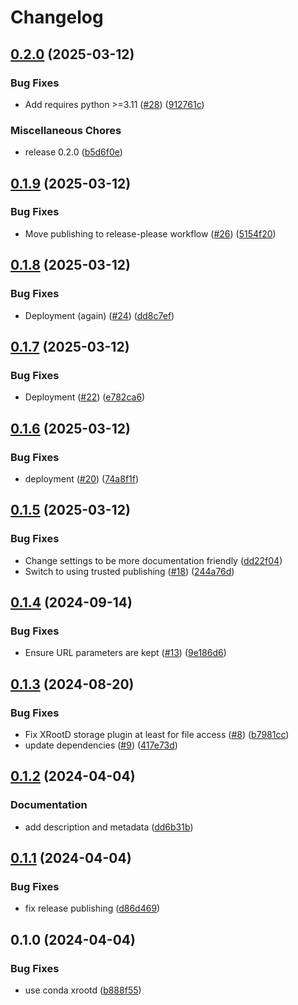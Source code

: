 # Changelog

## [0.2.0](https://github.com/snakemake/snakemake-storage-plugin-xrootd/compare/v0.1.9...v0.2.0) (2025-03-12)


### Bug Fixes

* Add requires python &gt;=3.11 ([#28](https://github.com/snakemake/snakemake-storage-plugin-xrootd/issues/28)) ([912761c](https://github.com/snakemake/snakemake-storage-plugin-xrootd/commit/912761c783cd46fccd956ce6f7b8b0e6d3ac9499))


### Miscellaneous Chores

* release 0.2.0 ([b5d6f0e](https://github.com/snakemake/snakemake-storage-plugin-xrootd/commit/b5d6f0ef525079bece0830a734bc06881ff8a4c5))

## [0.1.9](https://github.com/snakemake/snakemake-storage-plugin-xrootd/compare/v0.1.8...v0.1.9) (2025-03-12)


### Bug Fixes

* Move publishing to release-please workflow  ([#26](https://github.com/snakemake/snakemake-storage-plugin-xrootd/issues/26)) ([5154f20](https://github.com/snakemake/snakemake-storage-plugin-xrootd/commit/5154f206fb9f4af0132aa57fecfad4c8a27624e7))

## [0.1.8](https://github.com/snakemake/snakemake-storage-plugin-xrootd/compare/v0.1.7...v0.1.8) (2025-03-12)


### Bug Fixes

* Deployment (again) ([#24](https://github.com/snakemake/snakemake-storage-plugin-xrootd/issues/24)) ([dd8c7ef](https://github.com/snakemake/snakemake-storage-plugin-xrootd/commit/dd8c7efd754a4b4810108aa641aba5150c91d280))

## [0.1.7](https://github.com/snakemake/snakemake-storage-plugin-xrootd/compare/v0.1.6...v0.1.7) (2025-03-12)


### Bug Fixes

* Deployment ([#22](https://github.com/snakemake/snakemake-storage-plugin-xrootd/issues/22)) ([e782ca6](https://github.com/snakemake/snakemake-storage-plugin-xrootd/commit/e782ca646c08e943db4534abcbff304abd568543))

## [0.1.6](https://github.com/snakemake/snakemake-storage-plugin-xrootd/compare/v0.1.5...v0.1.6) (2025-03-12)


### Bug Fixes

* deployment ([#20](https://github.com/snakemake/snakemake-storage-plugin-xrootd/issues/20)) ([74a8f1f](https://github.com/snakemake/snakemake-storage-plugin-xrootd/commit/74a8f1f9947843ac5abd0dab57c6a86f2770c33e))

## [0.1.5](https://github.com/snakemake/snakemake-storage-plugin-xrootd/compare/v0.1.4...v0.1.5) (2025-03-12)


### Bug Fixes

* Change settings to be more documentation friendly ([dd22f04](https://github.com/snakemake/snakemake-storage-plugin-xrootd/commit/dd22f04a9d8ce0fb73bc225fea5b6ba51e1eb348))
* Switch to using trusted publishing ([#18](https://github.com/snakemake/snakemake-storage-plugin-xrootd/issues/18)) ([244a76d](https://github.com/snakemake/snakemake-storage-plugin-xrootd/commit/244a76dc889ff66e5f3b3324f694e4ba4304efe3))

## [0.1.4](https://github.com/snakemake/snakemake-storage-plugin-xrootd/compare/v0.1.3...v0.1.4) (2024-09-14)


### Bug Fixes

* Ensure URL parameters are kept ([#13](https://github.com/snakemake/snakemake-storage-plugin-xrootd/issues/13)) ([9e186d6](https://github.com/snakemake/snakemake-storage-plugin-xrootd/commit/9e186d6453cda0434aff8008af976f5573cee413))

## [0.1.3](https://github.com/snakemake/snakemake-storage-plugin-xrootd/compare/v0.1.2...v0.1.3) (2024-08-20)


### Bug Fixes

* Fix XRootD storage plugin at least for file access ([#8](https://github.com/snakemake/snakemake-storage-plugin-xrootd/issues/8)) ([b7981cc](https://github.com/snakemake/snakemake-storage-plugin-xrootd/commit/b7981cc9bd3119e2bc3d519665151408a7255e92))
* update dependencies ([#9](https://github.com/snakemake/snakemake-storage-plugin-xrootd/issues/9)) ([417e73d](https://github.com/snakemake/snakemake-storage-plugin-xrootd/commit/417e73d808ede10b9fe819774254e51763b22aa0))

## [0.1.2](https://github.com/snakemake/snakemake-storage-plugin-xrootd/compare/v0.1.1...v0.1.2) (2024-04-04)


### Documentation

* add description and metadata ([dd6b31b](https://github.com/snakemake/snakemake-storage-plugin-xrootd/commit/dd6b31b99117307f52646848c3e8315ce3d24b88))

## [0.1.1](https://github.com/snakemake/snakemake-storage-plugin-xrootd/compare/v0.1.0...v0.1.1) (2024-04-04)


### Bug Fixes

* fix release publishing ([d86d469](https://github.com/snakemake/snakemake-storage-plugin-xrootd/commit/d86d469f85abdb11ada98d3ca75e287258bacb6a))

## 0.1.0 (2024-04-04)


### Bug Fixes

* use conda xrootd ([b888f55](https://github.com/snakemake/snakemake-storage-plugin-xrootd/commit/b888f5550ec0baccddc4eb95a8f2c557805266c9))
